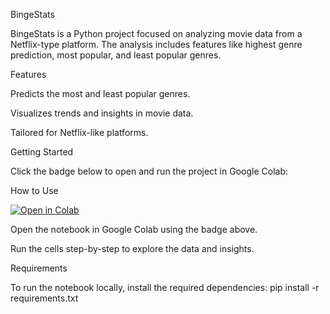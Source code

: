 BingeStats

BingeStats is a Python project focused on analyzing movie data from a Netflix-type platform. The analysis includes features like highest genre prediction, most popular, and least popular genres.

Features

Predicts the most and least popular genres.

Visualizes trends and insights in movie data.

Tailored for Netflix-like platforms.

Getting Started

Click the badge below to open and run the project in Google Colab:

How to Use

 [![Open in Colab](https://colab.research.google.com/assets/colab-badge.svg)](https://colab.research.google.com/github/SrishtiSingh9/BingeStats/blob/main/Movie%20(1).ipynb)

Open the notebook in Google Colab using the badge above.

Run the cells step-by-step to explore the data and insights.

Requirements

To run the notebook locally, install the required dependencies:
pip install -r requirements.txt
